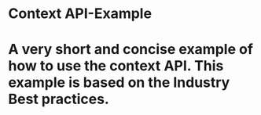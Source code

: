 # Context API-Example

# A very short and concise example of how to use the context API. This example is based on the  Industry Best practices.
